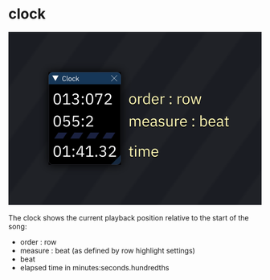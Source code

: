 # clock

![clock dialog](clock.png)

The clock shows the current playback position relative to the start of the song:

- order : row
- measure : beat (as defined by row highlight settings)
- beat
- elapsed time in minutes:seconds.hundredths
